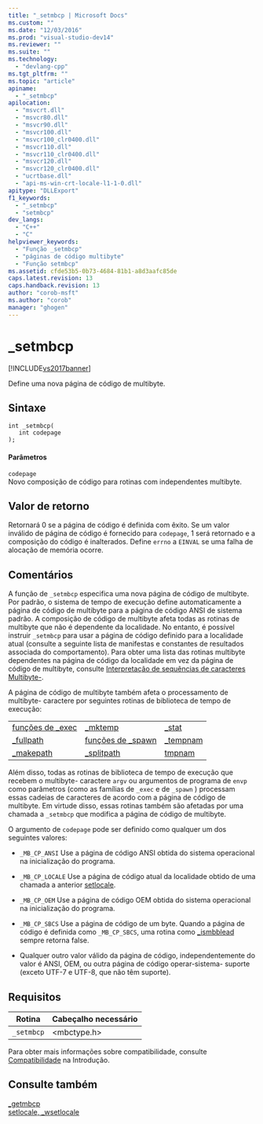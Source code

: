 ```yaml
---
title: "_setmbcp | Microsoft Docs"
ms.custom: ""
ms.date: "12/03/2016"
ms.prod: "visual-studio-dev14"
ms.reviewer: ""
ms.suite: ""
ms.technology: 
  - "devlang-cpp"
ms.tgt_pltfrm: ""
ms.topic: "article"
apiname: 
  - "_setmbcp"
apilocation: 
  - "msvcrt.dll"
  - "msvcr80.dll"
  - "msvcr90.dll"
  - "msvcr100.dll"
  - "msvcr100_clr0400.dll"
  - "msvcr110.dll"
  - "msvcr110_clr0400.dll"
  - "msvcr120.dll"
  - "msvcr120_clr0400.dll"
  - "ucrtbase.dll"
  - "api-ms-win-crt-locale-l1-1-0.dll"
apitype: "DLLExport"
f1_keywords: 
  - "_setmbcp"
  - "setmbcp"
dev_langs: 
  - "C++"
  - "C"
helpviewer_keywords: 
  - "Função _setmbcp"
  - "páginas de código multibyte"
  - "Função setmbcp"
ms.assetid: cfde53b5-0b73-4684-81b1-a8d3aafc85de
caps.latest.revision: 13
caps.handback.revision: 13
author: "corob-msft"
ms.author: "corob"
manager: "ghogen"
---
```

# _setmbcp
[!INCLUDE[vs2017banner](../../assembler/inline/includes/vs2017banner.md)]

Define uma nova página de código de multibyte.  
  
## Sintaxe  
  
```  
int _setmbcp(  
   int codepage   
);  
```  
  
#### Parâmetros  
 `codepage`  
 Novo composição de código para rotinas com independentes multibyte.  
  
## Valor de retorno  
 Retornará 0 se a página de código é definida com êxito.  Se um valor inválido de página de código é fornecido para `codepage`, 1 será retornado e a composição do código é inalterados.  Define `errno` a `EINVAL` se uma falha de alocação de memória ocorre.  
  
## Comentários  
 A função de `_setmbcp` especifica uma nova página de código de multibyte.  Por padrão, o sistema de tempo de execução define automaticamente a página de código de multibyte para a página de código ANSI de sistema padrão.  A composição de código de multibyte afeta todas as rotinas de multibyte que não é dependente da localidade.  No entanto, é possível instruir `_setmbcp` para usar a página de código definido para a localidade atual \(consulte a seguinte lista de manifestas e constantes de resultados associada do comportamento\).  Para obter uma lista das rotinas multibyte dependentes na página de código da localidade em vez da página de código de multibyte, consulte [Interpretação de sequências de caracteres Multibyte\-](../../c-runtime-library/interpretation-of-multibyte-character-sequences.md).  
  
 A página de código de multibyte também afeta o processamento de multibyte\- caractere por seguintes rotinas de biblioteca de tempo de execução:  
  
||||  
|-|-|-|  
|[funções de \_exec](../../c-runtime-library/exec-wexec-functions.md)|[\_mktemp](../../c-runtime-library/reference/mktemp-wmktemp.md)|[\_stat](../../c-runtime-library/reference/stat-functions.md)|  
|[\_fullpath](../../c-runtime-library/reference/fullpath-wfullpath.md)|[funções de \_spawn](../Topic/_spawn,%20_wspawn%20Functions.md)|[\_tempnam](../../c-runtime-library/reference/tempnam-wtempnam-tmpnam-wtmpnam.md)|  
|[\_makepath](../../c-runtime-library/reference/makepath-wmakepath.md)|[\_splitpath](../Topic/_splitpath,%20_wsplitpath.md)|[tmpnam](../../c-runtime-library/reference/tempnam-wtempnam-tmpnam-wtmpnam.md)|  
  
 Além disso, todas as rotinas de biblioteca de tempo de execução que recebem o multibyte\- caractere `argv` ou argumentos de programa de `envp` como parâmetros \(como as famílias de `_exec` e de `_spawn` \) processam essas cadeias de caracteres de acordo com a página de código de multibyte.  Em virtude disso, essas rotinas também são afetadas por uma chamada a `_setmbcp` que modifica a página de código de multibyte.  
  
 O argumento de `codepage` pode ser definido como qualquer um dos seguintes valores:  
  
-   `_MB_CP_ANSI` Use a página de código ANSI obtida do sistema operacional na inicialização do programa.  
  
-   `_MB_CP_LOCALE` Use a página de código atual da localidade obtido de uma chamada a anterior [setlocale](../Topic/setlocale,%20_wsetlocale.md).  
  
-   `_MB_CP_OEM` Use a página de código OEM obtida do sistema operacional na inicialização do programa.  
  
-   `_MB_CP_SBCS` Use a página de código de um byte.  Quando a página de código é definida como `_MB_CP_SBCS`, uma rotina como [\_ismbblead](../../c-runtime-library/reference/ismbblead-ismbblead-l.md) sempre retorna false.  
  
-   Qualquer outro valor válido da página de código, independentemente do valor é ANSI, OEM, ou outra página de código operar\-sistema\- suporte \(exceto UTF\-7 e UTF\-8, que não têm suporte\).  
  
## Requisitos  
  
|Rotina|Cabeçalho necessário|  
|------------|--------------------------|  
|`_setmbcp`|\<mbctype.h\>|  
  
 Para obter mais informações sobre compatibilidade, consulte [Compatibilidade](../../c-runtime-library/compatibility.md) na Introdução.  
  
## Consulte também  
 [\_getmbcp](../../c-runtime-library/reference/getmbcp.md)   
 [setlocale, \_wsetlocale](../Topic/setlocale,%20_wsetlocale.md)